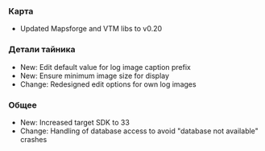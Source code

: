 ### Карта
- Updated Mapsforge and VTM libs to v0.20

### Детали тайника
- New: Edit default value for log image caption prefix
- New: Ensure minimum image size for display
- Change: Redesigned edit options for own log images

### Общее
- New: Increased target SDK to 33
- Change: Handling of database access to avoid "database not available" crashes

